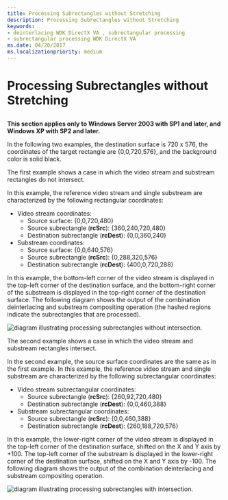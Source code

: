 ```yaml
---
title: Processing Subrectangles without Stretching
description: Processing Subrectangles without Stretching
keywords:
- deinterlacing WDK DirectX VA , subrectangular processing
- subrectangular processing WDK DirectX VA
ms.date: 04/20/2017
ms.localizationpriority: medium
---
```


# Processing Subrectangles without Stretching


## <span id="ddk_processing_subrectangles_without_stretching_gg"></span><span id="DDK_PROCESSING_SUBRECTANGLES_WITHOUT_STRETCHING_GG"></span>


**This section applies only to Windows Server 2003 with SP1 and later, and Windows XP with SP2 and later.**

In the following two examples, the destination surface is 720 x 576, the coordinates of the target rectangle are {0,0,720,576}, and the background color is solid black.

The first example shows a case in which the video stream and substream rectangles do not intersect.

In this example, the reference video stream and single substream are characterized by the following rectangular coordinates:

-   Video stream coordinates:
    -   Source surface: {0,0,720,480}
    -   Source subrectangle (**rcSrc**): {360,240,720,480}
    -   Destination subrectangle (**rcDest**): {0,0,360,240}
-   Substream coordinates:
    -   Source surface: {0,0,640,576}
    -   Source subrectangle (**rcSrc**): {0,288,320,576}
    -   Destination subrectangle (**rcDest**): {400,0,720,288}

In this example, the bottom-left corner of the video stream is displayed in the top-left corner of the destination surface, and the bottom-right corner of the substream is displayed in the top-right corner of the destination surface. The following diagram shows the output of the combination deinterlacing and substream compositing operation (the hashed regions indicate the subrectangles that are processed).

![diagram illustrating processing subrectangles without intersection.](images/trgrect5.png)

The second example shows a case in which the video stream and substream rectangles intersect.

In the second example, the source surface coordinates are the same as in the first example. In this example, the reference video stream and single substream are characterized by the following subrectangular coordinates:

-   Video stream subrectangular coordinates:
    -   Source subrectangle (**rcSrc**): {260,92,720,480}
    -   Destination subrectangle (**rcDest**): {0,0,460,388}
-   Substream subrectangular coordinates:
    -   Source subrectangle (**rcSrc**): {0,0,460,388}
    -   Destination subrectangle (**rcDest**): {260,188,720,576}

In this example, the lower-right corner of the video stream is displayed in the top-left corner of the destination surface, shifted on the X and Y axis by +100. The top-left corner of the substream is displayed in the lower-right corner of the destination surface, shifted on the X and Y axis by -100. The following diagram shows the output of the combination deinterlacing and substream compositing operation.

![diagram illustrating processing subrectangles with intersection.](images/trgrect6.png)

 

 





